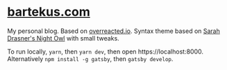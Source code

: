 # [bartekus.com](https://bartekus.com/)

My personal blog.
Based on [overreacted.io](https://github.com/gaearon/overreacted.io).
Syntax theme based on [Sarah Drasner's Night Owl](https://github.com/sdras/night-owl-vscode-theme/) with small tweaks.

To run locally, `yarn`, then `yarn dev`, then open https://localhost:8000.
Alternatively `npm install -g gatsby`, then `gatsby develop`.
